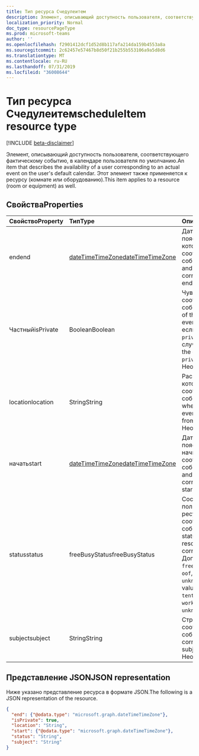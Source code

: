 ```yaml
---
title: Тип ресурса Счедулеитем
description: Элемент, описывающий доступность пользователя, соответствующего фактическому событию, в календаре пользователя по умолчанию. Этот элемент также применяется к ресурсу.
localization_priority: Normal
doc_type: resourcePageType
ms.prod: microsoft-teams
author: ''
ms.openlocfilehash: f2901412dcf1d52d8b117afa214da159b4553a8a
ms.sourcegitcommit: 2c62457e57467b8d50f21b255b553106a9a5d8d6
ms.translationtype: MT
ms.contentlocale: ru-RU
ms.lasthandoff: 07/31/2019
ms.locfileid: "36008644"
---
```

# <a name="scheduleitem-resource-type"></a><span data-ttu-id="8a2ec-104">Тип ресурса Счедулеитем</span><span class="sxs-lookup"><span data-stu-id="8a2ec-104">scheduleItem resource type</span></span>

 [!INCLUDE [beta-disclaimer](../../includes/beta-disclaimer.md)]
 
<span data-ttu-id="8a2ec-105">Элемент, описывающий доступность пользователя, соответствующего фактическому событию, в календаре пользователя по умолчанию.</span><span class="sxs-lookup"><span data-stu-id="8a2ec-105">An item that describes the availability of a user corresponding to an actual event on the user's default calendar.</span></span> <span data-ttu-id="8a2ec-106">Этот элемент также применяется к ресурсу (комнате или оборудованию).</span><span class="sxs-lookup"><span data-stu-id="8a2ec-106">This item applies to a resource (room or equipment) as well.</span></span>

## <a name="properties"></a><span data-ttu-id="8a2ec-107">Свойства</span><span class="sxs-lookup"><span data-stu-id="8a2ec-107">Properties</span></span>
| <span data-ttu-id="8a2ec-108">Свойство</span><span class="sxs-lookup"><span data-stu-id="8a2ec-108">Property</span></span>     | <span data-ttu-id="8a2ec-109">Тип</span><span class="sxs-lookup"><span data-stu-id="8a2ec-109">Type</span></span>   |<span data-ttu-id="8a2ec-110">Описание</span><span class="sxs-lookup"><span data-stu-id="8a2ec-110">Description</span></span>|
|:---------------|:--------|:----------|
|<span data-ttu-id="8a2ec-111">end</span><span class="sxs-lookup"><span data-stu-id="8a2ec-111">end</span></span> |[<span data-ttu-id="8a2ec-112">dateTimeTimeZone</span><span class="sxs-lookup"><span data-stu-id="8a2ec-112">dateTimeTimeZone</span></span>](datetimetimezone.md) |<span data-ttu-id="8a2ec-113">Дата, время и часовой пояс, в течение которого заканчивается соответствующее событие.</span><span class="sxs-lookup"><span data-stu-id="8a2ec-113">The date, time, and time zone that the corresponding event ends.</span></span> |
|<span data-ttu-id="8a2ec-114">Частный</span><span class="sxs-lookup"><span data-stu-id="8a2ec-114">isPrivate</span></span> |<span data-ttu-id="8a2ec-115">Boolean</span><span class="sxs-lookup"><span data-stu-id="8a2ec-115">Boolean</span></span> |<span data-ttu-id="8a2ec-116">Чувствительность соответствующего события.</span><span class="sxs-lookup"><span data-stu-id="8a2ec-116">The sensitivity of the corresponding event.</span></span> <span data-ttu-id="8a2ec-117">Значение true, если событие помечено `private`, в противном случае — false.</span><span class="sxs-lookup"><span data-stu-id="8a2ec-117">True if the event is marked `private`, false otherwise.</span></span> <span data-ttu-id="8a2ec-118">Необязательно.</span><span class="sxs-lookup"><span data-stu-id="8a2ec-118">Optional.</span></span> |
|<span data-ttu-id="8a2ec-119">location</span><span class="sxs-lookup"><span data-stu-id="8a2ec-119">location</span></span> |<span data-ttu-id="8a2ec-120">String</span><span class="sxs-lookup"><span data-stu-id="8a2ec-120">String</span></span> | <span data-ttu-id="8a2ec-121">Расположение, в котором находится соответствующее событие.</span><span class="sxs-lookup"><span data-stu-id="8a2ec-121">The location where the corresponding event is held or attended from.</span></span> <span data-ttu-id="8a2ec-122">Необязательно.</span><span class="sxs-lookup"><span data-stu-id="8a2ec-122">Optional.</span></span>|
|<span data-ttu-id="8a2ec-123">начать</span><span class="sxs-lookup"><span data-stu-id="8a2ec-123">start</span></span> |[<span data-ttu-id="8a2ec-124">dateTimeTimeZone</span><span class="sxs-lookup"><span data-stu-id="8a2ec-124">dateTimeTimeZone</span></span>](datetimetimezone.md) |<span data-ttu-id="8a2ec-125">Дата, время и часовой пояс, в котором начинается соответствующее событие.</span><span class="sxs-lookup"><span data-stu-id="8a2ec-125">The date, time, and time zone that the corresponding event starts.</span></span> |
|<span data-ttu-id="8a2ec-126">status</span><span class="sxs-lookup"><span data-stu-id="8a2ec-126">status</span></span> |<span data-ttu-id="8a2ec-127">freeBusyStatus</span><span class="sxs-lookup"><span data-stu-id="8a2ec-127">freeBusyStatus</span></span> | <span data-ttu-id="8a2ec-128">Состояние доступности пользователя или ресурса во время соответствующего события.</span><span class="sxs-lookup"><span data-stu-id="8a2ec-128">The availability status of the user or resource during the corresponding event.</span></span> <span data-ttu-id="8a2ec-129">Допустимые значения: `free`, `tentative`, `busy`, `oof`, `workingElsewhere`, `unknown`.</span><span class="sxs-lookup"><span data-stu-id="8a2ec-129">The possible values are: `free`, `tentative`, `busy`, `oof`, `workingElsewhere`, `unknown`.</span></span> |
|<span data-ttu-id="8a2ec-130">subject</span><span class="sxs-lookup"><span data-stu-id="8a2ec-130">subject</span></span> |<span data-ttu-id="8a2ec-131">String</span><span class="sxs-lookup"><span data-stu-id="8a2ec-131">String</span></span> | <span data-ttu-id="8a2ec-132">Строка темы соответствующего события.</span><span class="sxs-lookup"><span data-stu-id="8a2ec-132">The corresponding event's subject line.</span></span> <span data-ttu-id="8a2ec-133">Необязательно.</span><span class="sxs-lookup"><span data-stu-id="8a2ec-133">Optional.</span></span>|


## <a name="json-representation"></a><span data-ttu-id="8a2ec-134">Представление JSON</span><span class="sxs-lookup"><span data-stu-id="8a2ec-134">JSON representation</span></span>

<span data-ttu-id="8a2ec-135">Ниже указано представление ресурса в формате JSON.</span><span class="sxs-lookup"><span data-stu-id="8a2ec-135">The following is a JSON representation of the resource.</span></span>

<!-- {
  "blockType": "resource",
  "optionalProperties": [
    "isPrivate",
    "location",
    "subject"
  ],
  "@odata.type": "microsoft.graph.scheduleItem"
}-->

```json
{
  "end": {"@odata.type": "microsoft.graph.dateTimeTimeZone"},
  "isPrivate": true,
  "location": "String",
  "start": {"@odata.type": "microsoft.graph.dateTimeTimeZone"},
  "status": "String",
  "subject": "String"
}

```

<!-- uuid: 8fcb5dbc-d5aa-4681-8e31-b001d5168d79
2015-10-25 14:57:30 UTC -->
<!--
{
  "type": "#page.annotation",
  "description": "scheduleItem resource",
  "keywords": "",
  "section": "documentation",
  "tocPath": "",
  "suppressions": []
}
-->
